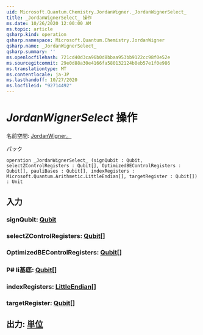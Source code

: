 ```yaml
---
uid: Microsoft.Quantum.Chemistry.JordanWigner._JordanWignerSelect_
title: _JordanWignerSelect_ 操作
ms.date: 10/26/2020 12:00:00 AM
ms.topic: article
qsharp.kind: operation
qsharp.namespace: Microsoft.Quantum.Chemistry.JordanWigner
qsharp.name: _JordanWignerSelect_
qsharp.summary: ''
ms.openlocfilehash: 721cd40d3ca96b0d8bbaa953bb9122cc98f0e52e
ms.sourcegitcommit: 29e0d88a30e4166fa580132124b0eb57e1f0e986
ms.translationtype: MT
ms.contentlocale: ja-JP
ms.lasthandoff: 10/27/2020
ms.locfileid: "92714492"
---
```

# <a name="_jordanwignerselect_-operation"></a>_JordanWignerSelect_ 操作

名前空間: [JordanWigner。](xref:Microsoft.Quantum.Chemistry.JordanWigner)

パック [](https://nuget.org/packages/)




```qsharp
operation _JordanWignerSelect_ (signQubit : Qubit, selectZControlRegisters : Qubit[], OptimizedBEControlRegisters : Qubit[], pauliBases : Qubit[], indexRegisters : Microsoft.Quantum.Arithmetic.LittleEndian[], targetRegister : Qubit[]) : Unit
```


## <a name="input"></a>入力

### <a name="signqubit--qubit"></a>signQubit: [Qubit](xref:microsoft.quantum.lang-ref.qubit)




### <a name="selectzcontrolregisters--qubit"></a>selectZControlRegisters: [Qubit](xref:microsoft.quantum.lang-ref.qubit)[]




### <a name="optimizedbecontrolregisters--qubit"></a>OptimizedBEControlRegisters: [Qubit](xref:microsoft.quantum.lang-ref.qubit)[]




### <a name="paulibases--qubit"></a>P# li基底: [Qubit](xref:microsoft.quantum.lang-ref.qubit)[]




### <a name="indexregisters--littleendian"></a>indexRegisters: [LittleEndian](xref:Microsoft.Quantum.Arithmetic.LittleEndian)[]




### <a name="targetregister--qubit"></a>targetRegister: [Qubit](xref:microsoft.quantum.lang-ref.qubit)[]





## <a name="output--unit"></a>出力: [単位](xref:microsoft.quantum.lang-ref.unit)

